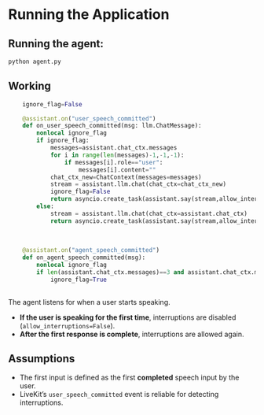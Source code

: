 # Running the Application

## Running the agent:

```bash
python agent.py
```

## Working

```python
    ignore_flag=False

    @assistant.on("user_speech_committed")
    def on_user_speech_committed(msg: llm.ChatMessage):
        nonlocal ignore_flag
        if ignore_flag:
            messages=assistant.chat_ctx.messages
            for i in range(len(messages)-1,-1,-1):
                if messages[i].role=="user":
                    messages[i].content=""
            chat_ctx_new=ChatContext(messages=messages)
            stream = assistant.llm.chat(chat_ctx=chat_ctx_new)
            ignore_flag=False
            return asyncio.create_task(assistant.say(stream,allow_interruptions=True))
        else:
            stream = assistant.llm.chat(chat_ctx=assistant.chat_ctx)
            return asyncio.create_task(assistant.say(stream,allow_interruptions=True))
        
    
    
    @assistant.on("agent_speech_committed")
    def on_agent_speech_committed(msg):
        nonlocal ignore_flag
        if len(assistant.chat_ctx.messages)==3 and assistant.chat_ctx.messages[-1].role=="user":
            ignore_flag=True
        
```

The agent listens for when a user starts speaking.

- **If the user is speaking for the first time**, interruptions are disabled (`allow_interruptions=False`).
- **After the first response is complete**, interruptions are allowed again.


## Assumptions

- The first input is defined as the first **completed** speech input by the user.
- LiveKit’s `user_speech_committed` event is reliable for detecting interruptions.

